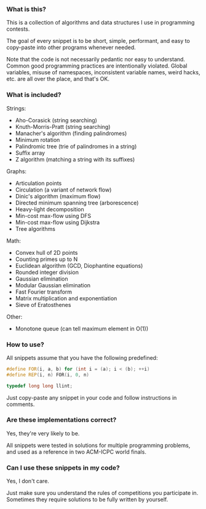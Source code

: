 ### What is this?

This is a collection of algorithms and data structures I use in programming
contests.

The goal of every snippet is to be short, simple, performant, and easy to
copy-paste into other programs whenever needed.

Note that the code is not necessarily pedantic nor easy to understand.
Common good programming practices are intentionally violated.
Global variables, misuse of namespaces, inconsistent variable names, weird
hacks, etc. are all over the place, and that's OK.

### What is included?

Strings:
* Aho-Corasick (string searching)
* Knuth-Morris-Pratt (string searching)
* Manacher's algorithm (finding palindromes)
* Minimum rotation
* Palindromic tree (trie of palindromes in a string)
* Suffix array
* Z algorithm (matching a string with its suffixes)

Graphs:
* Articulation points
* Circulation (a variant of network flow)
* Dinic's algorithm (maximum flow)
* Directed minimum spanning tree (arborescence)
* Heavy-light decomposition
* Min-cost max-flow using DFS
* Min-cost max-flow using Dijkstra
* Tree algorithms

Math:
* Convex hull of 2D points
* Counting primes up to N
* Euclidean algorithm (GCD, Diophantine equations)
* Rounded integer division
* Gaussian elimination
* Modular Gaussian elimination
* Fast Fourier transform
* Matrix multiplication and exponentiation
* Sieve of Eratosthenes

Other:
* Monotone queue (can tell maximum element in O(1))

### How to use?

All snippets assume that you have the following predefined:
```cpp
#define FOR(i, a, b) for (int i = (a); i < (b); ++i)
#define REP(i, n) FOR(i, 0, n)

typedef long long llint;
```

Just copy-paste any snippet in your code and follow instructions in comments.

### Are these implementations correct?

Yes, they're very likely to be.

All snippets were tested in solutions for multiple programming problems, and
used as a reference in two ACM-ICPC world finals.

### Can I use these snippets in my code?

Yes, I don't care.

Just make sure you understand the rules of competitions you
participate in. Sometimes they require solutions to be fully written by
yourself.
